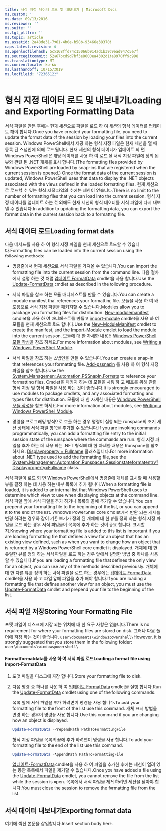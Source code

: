 ```yaml
---
title: 서식 지정 데이터 로드 및 내보내기 | Microsoft Docs
ms.custom: ''
ms.date: 09/13/2016
ms.reviewer: ''
ms.suite: ''
ms.tgt_pltfrm: ''
ms.topic: article
ms.assetid: 2a48de31-7961-4b0e-b58b-93466e38370b
caps.latest.revision: 6
ms.openlocfilehash: 5c5168ffd74c15066b914ad1b39d9ead947c5e7f
ms.sourcegitcommit: 52a67bcd9d7bf3e8600ea4302d1fa8970ff9c998
ms.translationtype: MT
ms.contentlocale: ko-KR
ms.lasthandoff: 10/15/2019
ms.locfileid: "72365122"
---
```

# <a name="loading-and-exporting-formatting-data"></a><span data-ttu-id="48835-102">형식 지정 데이터 로드 및 내보내기</span><span class="sxs-lookup"><span data-stu-id="48835-102">Loading and Exporting Formatting Data</span></span>

<span data-ttu-id="48835-103">서식 파일을 만든 후에는 현재 세션으로 파일을 로드 하 여 세션의 형식 데이터를 업데이트 해야 합니다.</span><span class="sxs-lookup"><span data-stu-id="48835-103">Once you have created your formatting file, you need to update the format data of the session by loading your files into the current session.</span></span> <span data-ttu-id="48835-104">Windows PowerShell에서 제공 하는 형식 지정 파일은 현재 세션을 열 때 등록 된 스냅인에 의해 로드 됩니다. 현재 세션의 형식 데이터가 업데이트 되 면 Windows PowerShell은 해당 데이터를 사용 하 여 로드 된 서식 지정 파일에 정의 된 뷰와 관련 된 .NET 개체를 표시 합니다.</span><span class="sxs-lookup"><span data-stu-id="48835-104">(The formatting files provided by Windows PowerShell are loaded by snap-ins that are registered when the current session is opened.) Once the format data of the current session is updated, Windows PowerShell uses that data to display the .NET objects associated with the views defined in the loaded formatting files.</span></span> <span data-ttu-id="48835-105">현재 세션으로 로드할 수 있는 형식 지정 파일의 수에는 제한이 없습니다.</span><span class="sxs-lookup"><span data-stu-id="48835-105">There is no limit to the number of formatting files that you can load into the current session.</span></span> <span data-ttu-id="48835-106">형식 지정 데이터를 업데이트 하는 것 외에도 현재 세션의 형식 데이터를 서식 파일에 다시 내보낼 수 있습니다.</span><span class="sxs-lookup"><span data-stu-id="48835-106">In addition to updating the formatting data, you can export the format data in the current session back to a formatting file.</span></span>

## <a name="loading-format-data"></a><span data-ttu-id="48835-107">서식 데이터 로드</span><span class="sxs-lookup"><span data-stu-id="48835-107">Loading format data</span></span>

<span data-ttu-id="48835-108">다음 메서드를 사용 하 여 형식 지정 파일을 현재 세션으로 로드할 수 있습니다.</span><span class="sxs-lookup"><span data-stu-id="48835-108">Formatting files can be loaded into the current session using the following methods:</span></span>

- <span data-ttu-id="48835-109">명령줄에서 현재 세션으로 서식 파일을 가져올 수 있습니다.</span><span class="sxs-lookup"><span data-stu-id="48835-109">You can import the formatting file into the current session from the command line.</span></span> <span data-ttu-id="48835-110">다음 절차에서 설명 하는 것 처럼 [업데이트 FormatData](/powershell/module/Microsoft.PowerShell.Utility/Update-FormatData) cmdlet을 사용 합니다.</span><span class="sxs-lookup"><span data-stu-id="48835-110">Use the [Update-FormatData](/powershell/module/Microsoft.PowerShell.Utility/Update-FormatData) cmdlet as described in the following procedure.</span></span>

- <span data-ttu-id="48835-111">서식 파일을 참조 하는 모듈 매니페스트를 만들 수 있습니다.</span><span class="sxs-lookup"><span data-stu-id="48835-111">You can create a module manifest that references your formatting file.</span></span> <span data-ttu-id="48835-112">모듈을 사용 하 여 배포용으로 서식 지정 파일을 패키지할 수 있습니다.</span><span class="sxs-lookup"><span data-stu-id="48835-112">Modules allow you to package you formatting files for distribution.</span></span> <span data-ttu-id="48835-113">[New-modulemanifest](/powershell/module/Microsoft.PowerShell.Core/New-ModuleManifest) cmdlet을 사용 하 여 매니페스트를 만들고 [import-module](/powershell/module/Microsoft.PowerShell.Core/Import-Module) cmdlet을 사용 하 여 모듈을 현재 세션으로 로드 합니다.</span><span class="sxs-lookup"><span data-stu-id="48835-113">Use the [New-ModuleManifest](/powershell/module/Microsoft.PowerShell.Core/New-ModuleManifest) cmdlet to create the manifest, and the [Import-Module](/powershell/module/Microsoft.PowerShell.Core/Import-Module) cmdlet to load the module into the current session.</span></span> <span data-ttu-id="48835-114">모듈에 대 한 자세한 내용은 [Windows PowerShell 모듈 작성](../module/writing-a-windows-powershell-module.md)을 참조 하세요.</span><span class="sxs-lookup"><span data-stu-id="48835-114">For more information about modules, see [Writing a Windows PowerShell Module](../module/writing-a-windows-powershell-module.md).</span></span>

- <span data-ttu-id="48835-115">서식 파일을 참조 하는 스냅인을 만들 수 있습니다.</span><span class="sxs-lookup"><span data-stu-id="48835-115">You can create a snap-in that references your formatting file.</span></span> <span data-ttu-id="48835-116">[Add-pssnapin](/dotnet/api/System.Management.Automation.PSSnapIn.Formats) 를 사용 하 여 형식 지정 파일을 참조 합니다.</span><span class="sxs-lookup"><span data-stu-id="48835-116">Use the [System.Management.Automation.PSSnapIn.Formats](/dotnet/api/System.Management.Automation.PSSnapIn.Formats) to reference your formatting files.</span></span> <span data-ttu-id="48835-117">Cmdlet을 패키지 하는 데 모듈을 사용 하 고 배포를 위해 관련 형식 지정 및 형식 파일을 사용 하는 것이 좋습니다.</span><span class="sxs-lookup"><span data-stu-id="48835-117">It is strongly encouraged to use modules to package cmdlets, and any associated formatting and types files for distribution.</span></span> <span data-ttu-id="48835-118">모듈에 대 한 자세한 내용은 [Windows PowerShell 모듈 작성](../module/writing-a-windows-powershell-module.md)을 참조 하세요.</span><span class="sxs-lookup"><span data-stu-id="48835-118">For more information about modules, see [Writing a Windows PowerShell Module](../module/writing-a-windows-powershell-module.md).</span></span>

- <span data-ttu-id="48835-119">명령을 프로그래밍 방식으로 호출 하는 경우 명령이 실행 되는 runspace의 초기 세션 상태에 서식 파일 항목을 추가할 수 있습니다.</span><span class="sxs-lookup"><span data-stu-id="48835-119">If you are invoking commands programmatically, you can add a formatting file entry to the initial session state of the runspace where the commands are run.</span></span> <span data-ttu-id="48835-120">형식 지정 파일을 추가 하는 데 사용 되는 .NET 형식에 대 한 자세한 내용은 Runspace를 참조 하세요. [ Displayproperty = Fullname](/dotnet/api/System.Management.Automation.Runspaces.SessionStateFormatEntry) 클래스입니다.</span><span class="sxs-lookup"><span data-stu-id="48835-120">For more information about .NET type used to add the formatting file, see the [System.Management.Automation.Runspaces.Sessionstateformatentry?Displayproperty=Fullname](/dotnet/api/System.Management.Automation.Runspaces.SessionStateFormatEntry) class.</span></span>

<span data-ttu-id="48835-121">서식 파일이 로드 되 면 Windows PowerShell에서 명령줄에 개체를 표시할 때 사용할 뷰를 결정 하는 데 사용 하는 내부 목록에 추가 됩니다.</span><span class="sxs-lookup"><span data-stu-id="48835-121">When a formatting file is loaded, it is added to an internal list that Windows PowerShell uses to determine which view to use when displaying objects at the command line.</span></span> <span data-ttu-id="48835-122">서식 파일 앞에 서식 파일을 추가 하거나 목록의 끝에 추가할 수 있습니다.</span><span class="sxs-lookup"><span data-stu-id="48835-122">You can prepend your formatting file to the beginning of the list, or you can append it to the end of the list.</span></span> <span data-ttu-id="48835-123">Windows PowerShell core cmdlet에서 반환 되는 개체를 변경 하려는 경우와 같이 기존 보기가 정의 된 개체에 대 한 뷰를 정의 하는 형식 지정 파일을 로드 하는 경우 서식 파일을이 목록에 추가 하는 것이 중요 합니다.  표시할지.</span><span class="sxs-lookup"><span data-stu-id="48835-123">Knowing where your formatting file is added to this list is important if you are loading formatting file that defines a view for an object that has an existing view defined, such as when you want to change how an object that is returned by a Windows PowerShell core cmdlet is displayed.</span></span> <span data-ttu-id="48835-124">개체에 대 한 유일한 뷰를 정의 하는 서식 파일을 로드 하는 경우 앞에서 설명한 방법 중 하나를 사용할 수 있습니다.</span><span class="sxs-lookup"><span data-stu-id="48835-124">If you are loading a formatting file that defines the only view for an object, you can use any of the methods described previously.</span></span>  <span data-ttu-id="48835-125">개체에 대 한 다른 뷰를 정의 하는 서식 파일을 로드 하는 경우에는 [업데이트 FormatData](/powershell/module/Microsoft.PowerShell.Utility/Update-FormatData) cmdlet을 사용 하 고 파일 앞에 파일을 추가 해야 합니다.</span><span class="sxs-lookup"><span data-stu-id="48835-125">If you are loading a formatting file that defines another view for an object, you must use the [Update-FormatData](/powershell/module/Microsoft.PowerShell.Utility/Update-FormatData) cmdlet and prepend your file to the beginning of the list.</span></span>

## <a name="storing-your-formatting-file"></a><span data-ttu-id="48835-126">서식 파일 저장</span><span class="sxs-lookup"><span data-stu-id="48835-126">Storing Your Formatting File</span></span>

<span data-ttu-id="48835-127">포맷 파일이 디스크에 저장 되는 위치에 대 한 요구 사항은 없습니다.</span><span class="sxs-lookup"><span data-stu-id="48835-127">There is no requirement for where your formatting files are stored on disk.</span></span> <span data-ttu-id="48835-128">그러나 다음 폴더에 저장 하는 것이 좋습니다. `user\documents\windowspowershell\`</span><span class="sxs-lookup"><span data-stu-id="48835-128">However, it is strongly suggested that you store them in the following folder: `user\documents\windowspowershell\`</span></span>

#### <a name="loading-a-format-file-using-import-formatdata"></a><span data-ttu-id="48835-129">Formatformatdata를 사용 하 여 서식 파일 로드</span><span class="sxs-lookup"><span data-stu-id="48835-129">Loading a format file using Import-FormatData</span></span>

1. <span data-ttu-id="48835-130">포맷 파일을 디스크에 저장 합니다.</span><span class="sxs-lookup"><span data-stu-id="48835-130">Store your formatting file to disk.</span></span>

2. <span data-ttu-id="48835-131">다음 명령 중 하나를 사용 하 여 [업데이트 FormatData](/powershell/module/Microsoft.PowerShell.Utility/Update-FormatData) cmdlet을 실행 합니다.</span><span class="sxs-lookup"><span data-stu-id="48835-131">Run the [Update-FormatData](/powershell/module/Microsoft.PowerShell.Utility/Update-FormatData) cmdlet using one of the following commands.</span></span>

   <span data-ttu-id="48835-132">목록 앞에 서식 파일을 추가 하려면이 명령을 사용 합니다.</span><span class="sxs-lookup"><span data-stu-id="48835-132">To add your formatting file to the front of the list use this command.</span></span> <span data-ttu-id="48835-133">개체 표시 방법을 변경 하는 경우이 명령을 사용 합니다.</span><span class="sxs-lookup"><span data-stu-id="48835-133">Use this command if you are changing how an object is displayed.</span></span>

   ```powershell
   Update-FormatData -PrependPath PathToFormattingFile
   ```

   <span data-ttu-id="48835-134">형식 지정 파일을 목록의 끝에 추가 하려면이 명령을 사용 합니다.</span><span class="sxs-lookup"><span data-stu-id="48835-134">To add your formatting file to the end of the list use this command.</span></span>

   ```powershell
   Update-FormatData -AppendPath PathToFormattingFile
   ```

   <span data-ttu-id="48835-135">[업데이트-FormatData](/powershell/module/Microsoft.PowerShell.Utility/Update-FormatData) cmdlet을 사용 하 여 파일을 추가한 후에는 세션이 열려 있는 동안 목록에서 파일을 제거할 수 없습니다.</span><span class="sxs-lookup"><span data-stu-id="48835-135">Once you have added a file using the [Update-FormatData](/powershell/module/Microsoft.PowerShell.Utility/Update-FormatData) cmdlet, you cannot remove the file from the list while the session is open.</span></span> <span data-ttu-id="48835-136">목록에서 서식 파일을 제거 하려면 세션을 닫아야 합니다.</span><span class="sxs-lookup"><span data-stu-id="48835-136">You must close the session to remove the formatting file from the list.</span></span>

## <a name="exporting-format-data"></a><span data-ttu-id="48835-137">서식 데이터 내보내기</span><span class="sxs-lookup"><span data-stu-id="48835-137">Exporting format data</span></span>

<span data-ttu-id="48835-138">여기에 섹션 본문을 삽입합니다.</span><span class="sxs-lookup"><span data-stu-id="48835-138">Insert section body here.</span></span>
